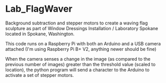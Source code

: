 # Lab_FlagWaver

Background subtraction and stepper motors to create a waving flag sculpture as part of Window Dressings Installation / Laboratory Spokane located in Spokane, Washington. 

This code runs on a Raspberry Pi with both an Arduino and a USB camera attached (I'm using Raspberry Pi B+ V2, anything newer should be fine)

When the camera senses a change in the image (as compared to the previous number of images) greater than the threshold value (scaled to location), the python program will send a character to the Arduino to activate a set of stepper motors. 
